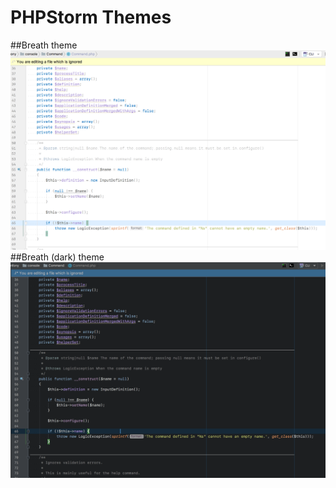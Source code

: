 # PHPStorm Themes
##Breath theme
![Breath](images/Breath.png)
##Breath (dark) theme
![Breath (dark)](images/Breath_dark.png)
